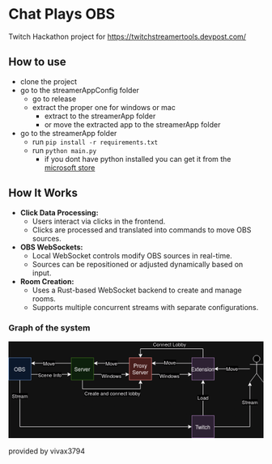 ﻿# Chat Plays OBS
Twitch Hackathon project for https://twitchstreamertools.devpost.com/

## How to use
- clone the project
- go to the streamerAppConfig folder
  - go to release
  - extract the proper one for windows or mac
    - extract to the streamerApp folder
    - or move the extracted app to the streamerApp folder
- go to the streamerApp folder
  - run `pip install -r requirements.txt`
  - run `python main.py`
    - if you dont have python installed you can get it from the [microsoft store](https://apps.microsoft.com/detail/9nrwmjp3717k?hl=en-US&gl=US)

## How It Works
- **Click Data Processing:** 
  - Users interact via clicks in the frontend.
  - Clicks are processed and translated into commands to move OBS sources.
- **OBS WebSockets:**
  - Local WebSocket controls modify OBS sources in real-time.
  - Sources can be repositioned or adjusted dynamically based on input.
- **Room Creation:**
  - Uses a Rust-based WebSocket backend to create and manage rooms.
  - Supports multiple concurrent streams with separate configurations.
  
### Graph of the system
![vivGraphDescription.png](vivGraphDescription.png)

provided by vivax3794